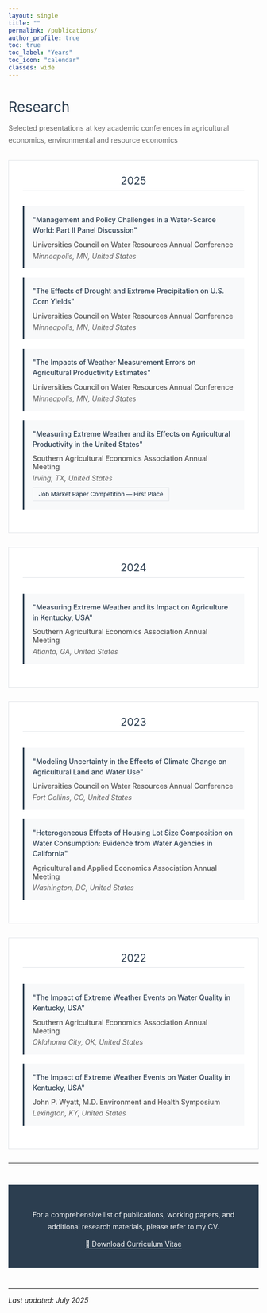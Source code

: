 ```yaml
---
layout: single
title: ""
permalink: /publications/
author_profile: true
toc: true
toc_label: "Years"
toc_icon: "calendar"
classes: wide
---
```


<h1 style="font-size: 2em; font-weight: 400; color: #2c3e50; margin-bottom: 0.5em;">Research</h1>
<p style="color: #666; margin-bottom: 2em; line-height: 1.7;">Selected presentations at key academic conferences in agricultural economics, environmental and resource economics</p>

<style>

.year-section {
  margin: 2em 0;
  background: white;
  padding: 2em;
  border: 1px solid #e1e4e8;
}

.year-header {
  color: #2c3e50;
  font-size: 1.5em;
  font-weight: 400;
  margin-bottom: 1.5em;
  padding-bottom: 0.3em;
  border-bottom: 1px solid #e1e4e8;
  text-align: center;
}

.presentation-item {
  margin: 1.3em 0;
  padding: 1.2em;
  background: #f8f9fa;
  border-left: 3px solid #2c3e50;
}

.presentation-title {
  font-weight: 500;
  color: #2c3e50;
  margin-bottom: 0.7em;
  line-height: 1.5;
}

.conference-info {
  color: #555;
  margin-bottom: 0.4em;
  font-weight: 500;
}

.conference-location {
  color: #666;
  font-style: italic;
}

.award-highlight {
  margin-top: 0.7em;
  padding: 0.4em 0.8em;
  background: #f8f9fa;
  border: 1px solid #e1e4e8;
  display: inline-block;
}

.award-text {
  color: #2c3e50;
  font-weight: 500;
  font-size: 0.85em;
}

.cv-link-section {
  text-align: center;
  margin: 3em 0;
  padding: 2.5em 2em;
  background: #2c3e50;
  color: white;
}

.cv-link-section p {
  opacity: 0.95;
  line-height: 1.7;
}

.cv-link-section a {
  color: white;
  text-decoration: none;
  border-bottom: 1px solid rgba(255,255,255,0.4);
}

.cv-link-section a:hover {
  border-bottom-color: white;
}

@media (max-width: 768px) {
  .year-section { padding: 1.5em; }
  .presentation-item { padding: 1em; }
}
</style>

<div class="year-section">
  <div class="year-header">2025</div>
  
  <div class="presentation-item">
    <div class="presentation-title">"Management and Policy Challenges in a Water-Scarce World: Part II Panel Discussion"</div>
    <div class="conference-info">Universities Council on Water Resources Annual Conference</div>
    <div class="conference-location">Minneapolis, MN, United States</div>
  </div>

  <div class="presentation-item">
    <div class="presentation-title">"The Effects of Drought and Extreme Precipitation on U.S. Corn Yields"</div>
    <div class="conference-info">Universities Council on Water Resources Annual Conference</div>
    <div class="conference-location">Minneapolis, MN, United States</div>
  </div>

  <div class="presentation-item">
    <div class="presentation-title">"The Impacts of Weather Measurement Errors on Agricultural Productivity Estimates"</div>
    <div class="conference-info">Universities Council on Water Resources Annual Conference</div>
    <div class="conference-location">Minneapolis, MN, United States</div>
  </div>

  <div class="presentation-item">
    <div class="presentation-title">"Measuring Extreme Weather and its Effects on Agricultural Productivity in the United States"</div>
    <div class="conference-info">Southern Agricultural Economics Association Annual Meeting</div>
    <div class="conference-location">Irving, TX, United States</div>
    <div class="award-highlight">
      <div class="award-text">Job Market Paper Competition — First Place</div>
    </div>
  </div>
</div>

<div class="year-section">
  <div class="year-header">2024</div>

  <div class="presentation-item">
    <div class="presentation-title">"Measuring Extreme Weather and its Impact on Agriculture in Kentucky, USA"</div>
    <div class="conference-info">Southern Agricultural Economics Association Annual Meeting</div>
    <div class="conference-location">Atlanta, GA, United States</div>
  </div>
</div>

<div class="year-section">
  <div class="year-header">2023</div>

  <div class="presentation-item">
    <div class="presentation-title">"Modeling Uncertainty in the Effects of Climate Change on Agricultural Land and Water Use"</div>
    <div class="conference-info">Universities Council on Water Resources Annual Conference</div>
    <div class="conference-location">Fort Collins, CO, United States</div>
  </div>

  <div class="presentation-item">
    <div class="presentation-title">"Heterogeneous Effects of Housing Lot Size Composition on Water Consumption: Evidence from Water Agencies in California"</div>
    <div class="conference-info">Agricultural and Applied Economics Association Annual Meeting</div>
    <div class="conference-location">Washington, DC, United States</div>
  </div>
</div>

<div class="year-section">
  <div class="year-header">2022</div>

  <div class="presentation-item">
    <div class="presentation-title">"The Impact of Extreme Weather Events on Water Quality in Kentucky, USA"</div>
    <div class="conference-info">Southern Agricultural Economics Association Annual Meeting</div>
    <div class="conference-location">Oklahoma City, OK, United States</div>
  </div>

  <div class="presentation-item">
    <div class="presentation-title">"The Impact of Extreme Weather Events on Water Quality in Kentucky, USA"</div>
    <div class="conference-info">John P. Wyatt, M.D. Environment and Health Symposium</div>
    <div class="conference-location">Lexington, KY, United States</div>
  </div>
</div>

---

<div class="cv-link-section">
  <p style="margin-bottom: 0.8em; opacity: 0.95;">For a comprehensive list of publications, working papers, and additional research materials, please refer to my CV.</p>
  <p style="margin: 0;">
    <a href="https://www.dropbox.com/scl/fi/dg5av3wwf383md7k1zii7/CV_INAM.pdf?rlkey=wsxymxlp8uyq11aywruu777p7&st=dyapsirb&dl=0" target="_blank">📄 Download Curriculum Vitae</a>
  </p>
</div>

---

*Last updated: July 2025*

